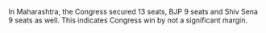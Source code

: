 In Maharashtra, the Congress secured 13 seats,  BJP 9 seats and Shiv Sena 9 seats as well. This indicates Congress win by not a significant margin.
